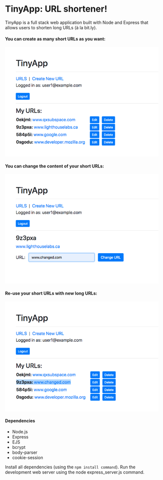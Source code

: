 # TinyApp: URL shortener!

TinyApp is a full stack web application built with Node and Express that allows users to shorten long URLs (à la bit.ly).

#### You can create as many short URLs as you want:
![make them](https://github.com/jgrimshaw/tiny-app/blob/master/docs/urls-page.png?raw=true)

#### You can change the content of your short URLs:
![change them](https://github.com/jgrimshaw/tiny-app/blob/master/docs/edit-urls.png?raw=true)

#### Re-use your short URLs with new long URLs:
![re-use them](https://github.com/jgrimshaw/tiny-app/blob/master/docs/updated-urls.png?raw=true)

#### Dependencies
* Node.js
* Express
* EJS
* bcrypt
* body-parser
* cookie-session

Install all dependencies (using the `npm install command`).
Run the development web server using the node express_server.js command.
